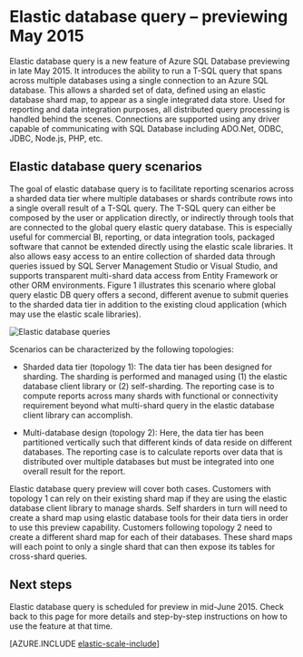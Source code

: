 <properties 
	title="Elastic database query – previewing May 2015" 
	pageTitle="Elastic database query – previewing May 2015" 
	description="Announces the elastic query feature" 
	metaKeywords="azure sql database elastic global queries" 
	services="sql-database" 
	documentationCenter=""  
	manager="jeffreyg" 
	authors="sidneyh"/>

<tags 
	ms.service="sql-database" 
	ms.workload="sql-database" 
	ms.tgt_pltfrm="na" 
	ms.devlang="na" 
	ms.topic="article" 
	ms.date="04/29/2015" 
	ms.author="sidneyh" />

# Elastic database query – previewing May 2015 

Elastic database query is a new feature of Azure SQL Database previewing in late May 2015. It introduces the ability to run a T-SQL query that spans across multiple databases using a single connection to an Azure SQL database. This allows a sharded set of data, defined using an elastic database shard map, to appear as a single integrated data store. Used for reporting and data integration purposes, all distributed query processing is handled behind the scenes. Connections are supported using any driver capable of communicating with SQL Database including ADO.Net, ODBC, JDBC, Node.js, PHP, etc.

## Elastic database query scenarios

The goal of elastic database query is to facilitate reporting scenarios across a sharded data tier where multiple databases or shards contribute rows into a single overall result of a T-SQL query. The T-SQL query can either be composed by the user or application directly, or indirectly through tools that are connected to the global query elastic query database. This is especially useful for commercial BI, reporting, or data integration tools,  packaged software that cannot be extended directly using the elastic scale libraries. It also allows easy access to an entire collection of sharded data through queries issued by SQL Server Management Studio or Visual Studio, and supports transparent multi-shard data access from Entity Framework or other ORM environments. Figure 1 illustrates this scenario where global query elastic DB query offers a second, different avenue to submit queries to the sharded data tier in addition to the existing cloud application (which may use the elastic scale libraries).

![Elastic database queries][1]

Scenarios can be characterized by the following topologies:

-	Sharded data tier (topology 1): The data tier has been designed for sharding. The sharding is performed and managed using (1) the elastic database client library or (2) self-sharding. The reporting case is to compute reports across many shards with functional or connectivity requirement beyond what multi-shard query in the elastic database client library can accomplish. 

-	Multi-database design (topology 2): Here, the data tier has been partitioned vertically such that different kinds of data reside on different databases. The reporting case is to calculate reports over data that is distributed over multiple databases but must be integrated into one overall result for the report.

Elastic database query preview will cover both cases. Customers with topology 1 can rely on their existing shard map if they are using the elastic database client library to manage shards. Self sharders in turn will need to create a shard map using elastic database tools for their data tiers in order to use this preview capability. Customers following topology 2 need to create a different shard map for each of their databases. These shard maps will each point to only a single shard that can then expose its tables for cross-shard queries.

## Next steps
Elastic database query is scheduled for preview in mid-June 2015. Check back to this page for more details and step-by-step instructions on how to use the feature at that time.

[AZURE.INCLUDE [elastic-scale-include](../includes/elastic-scale-include.md)]

<!--Image references-->
[1]: ./media/sql-database-elastic-query-overview/overview.png
<!--anchors-->

